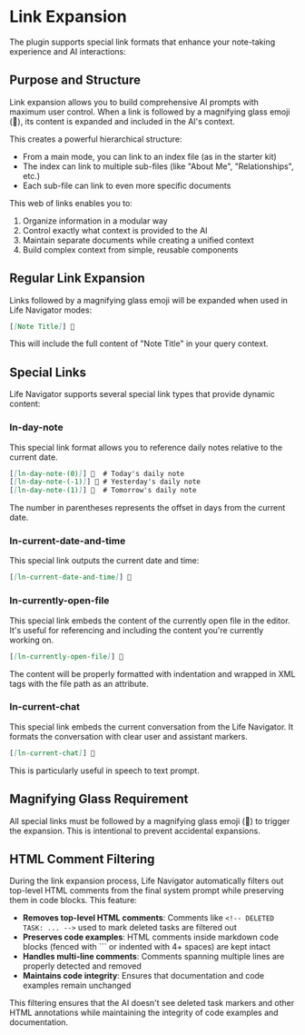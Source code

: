 # Link Expansion

The plugin supports special link formats that enhance your note-taking experience and AI interactions:

## Purpose and Structure

Link expansion allows you to build comprehensive AI prompts with maximum user control. When a link is followed by a magnifying glass emoji (🔎), its content is expanded and included in the AI's context.

This creates a powerful hierarchical structure:
- From a main mode, you can link to an index file (as in the starter kit)
- The index can link to multiple sub-files (like "About Me", "Relationships", etc.)
- Each sub-file can link to even more specific documents

This web of links enables you to:
1. Organize information in a modular way
2. Control exactly what context is provided to the AI
3. Maintain separate documents while creating a unified context
4. Build complex context from simple, reusable components

## Regular Link Expansion

Links followed by a magnifying glass emoji will be expanded when used in Life Navigator modes:

```markdown
[[Note Title]] 🔎
```

This will include the full content of "Note Title" in your query context.

## Special Links

Life Navigator supports several special link types that provide dynamic content:

### ln-day-note

This special link format allows you to reference daily notes relative to the current date.

```markdown
[[ln-day-note-(0)]] 🔎  # Today's daily note
[[ln-day-note-(-1)]] 🔎 # Yesterday's daily note
[[ln-day-note-(1)]] 🔎  # Tomorrow's daily note
```

The number in parentheses represents the offset in days from the current date.

### ln-current-date-and-time

This special link outputs the current date and time:

```markdown
[[ln-current-date-and-time]] 🔎
```

### ln-currently-open-file

This special link embeds the content of the currently open file in the editor. It's useful for referencing and including the content you're currently working on.

```markdown
[[ln-currently-open-file]] 🔎
```

The content will be properly formatted with indentation and wrapped in XML tags with the file path as an attribute.

### ln-current-chat

This special link embeds the current conversation from the Life Navigator. It formats the conversation with clear user and assistant markers.

```markdown
[[ln-current-chat]] 🔎
```

This is particularly useful in speech to text prompt.

## Magnifying Glass Requirement

All special links must be followed by a magnifying glass emoji (🔎) to trigger the expansion. This is intentional to prevent accidental expansions.

## HTML Comment Filtering

During the link expansion process, Life Navigator automatically filters out top-level HTML comments from the final system prompt while preserving them in code blocks. This feature:

- **Removes top-level HTML comments**: Comments like `<!-- DELETED TASK: ... -->` used to mark deleted tasks are filtered out
- **Preserves code examples**: HTML comments inside markdown code blocks (fenced with ``` or indented with 4+ spaces) are kept intact
- **Handles multi-line comments**: Comments spanning multiple lines are properly detected and removed
- **Maintains code integrity**: Ensures that documentation and code examples remain unchanged

This filtering ensures that the AI doesn't see deleted task markers and other HTML annotations while maintaining the integrity of code examples and documentation.

